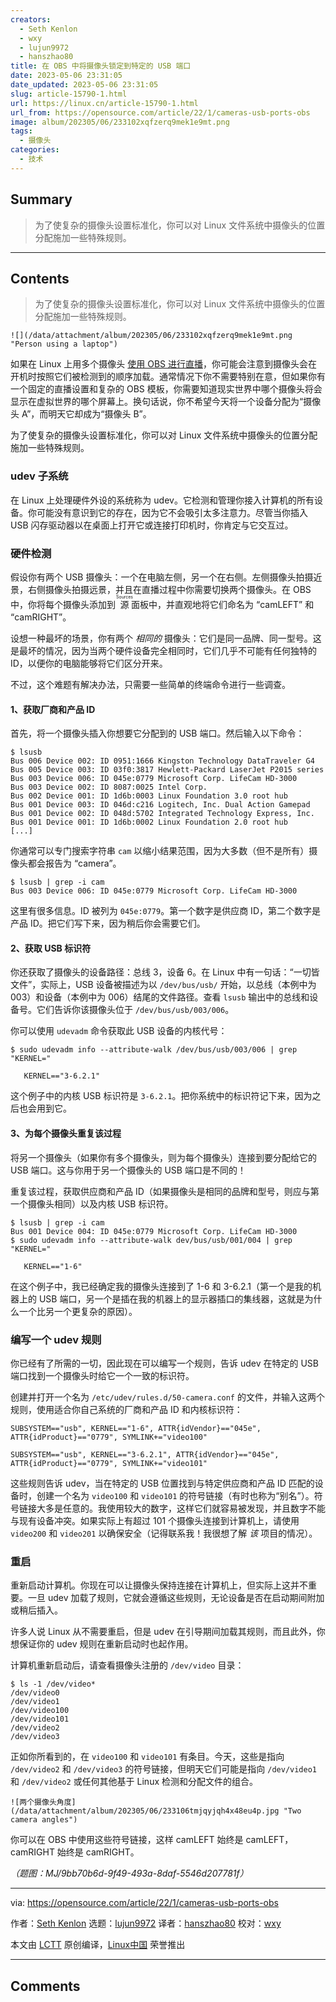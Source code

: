 ```yaml
---
creators:
  - Seth Kenlon
  - wxy
  - lujun9972
  - hanszhao80
title: 在 OBS 中将摄像头锁定到特定的 USB 端口
date: 2023-05-06 23:31:05
date_updated: 2023-05-06 23:31:05
slug: article-15790-1.html
url: https://linux.cn/article-15790-1.html
url_from: https://opensource.com/article/22/1/cameras-usb-ports-obs
image: album/202305/06/233102xqfzerq9mek1e9mt.png
tags:
  - 摄像头
categories:
  - 技术
---
```


## Summary

> 为了使复杂的摄像头设置标准化，你可以对 Linux 文件系统中摄像头的位置分配施加一些特殊规则。

***

<!-- more -->

## Contents

> 
> 为了使复杂的摄像头设置标准化，你可以对 Linux 文件系统中摄像头的位置分配施加一些特殊规则。
> 
> 
> 

`![](/data/attachment/album/202305/06/233102xqfzerq9mek1e9mt.png "Person using a laptop")`

如果在 Linux 上用多个摄像头 [使用 OBS 进行直播](https://opensource.com/life/15/12/real-time-linux-video-editing-with-obs-studio)，你可能会注意到摄像头会在开机时按照它们被检测到的顺序加载。通常情况下你不需要特别在意，但如果你有一个固定的直播设置和复杂的 OBS 模板，你需要知道现实世界中哪个摄像头将会显示在虚拟世界的哪个屏幕上。换句话说，你不希望今天将一个设备分配为“摄像头 A”，而明天它却成为“摄像头 B”。

为了使复杂的摄像头设置标准化，你可以对 Linux 文件系统中摄像头的位置分配施加一些特殊规则。

### udev 子系统

在 Linux 上处理硬件外设的系统称为 udev。它检测和管理你接入计算机的所有设备。你可能没有意识到它的存在，因为它不会吸引太多注意力。尽管当你插入 USB 闪存驱动器以在桌面上打开它或连接打印机时，你肯定与它交互过。

### 硬件检测

假设你有两个 USB 摄像头：一个在电脑左侧，另一个在右侧。左侧摄像头拍摄近景，右侧摄像头拍摄远景，并且在直播过程中你需要切换两个摄像头。在 OBS 中，你将每个摄像头添加到 <ruby> 源 <rt>  Sources </rt></ruby> 面板中，并直观地将它们命名为 “camLEFT” 和 “camRIGHT”。

设想一种最坏的场景，你有两个 *相同的* 摄像头：它们是同一品牌、同一型号。这是最坏的情况，因为当两个硬件设备完全相同时，它们几乎不可能有任何独特的 ID，以便你的电脑能够将它们区分开来。

不过，这个难题有解决办法，只需要一些简单的终端命令进行一些调查。

#### 1、获取厂商和产品 ID

首先，将一个摄像头插入你想要它分配到的 USB 端口。然后输入以下命令：

```shell
$ lsusb
Bus 006 Device 002: ID 0951:1666 Kingston Technology DataTraveler G4
Bus 005 Device 003: ID 03f0:3817 Hewlett-Packard LaserJet P2015 series
Bus 003 Device 006: ID 045e:0779 Microsoft Corp. LifeCam HD-3000
Bus 003 Device 002: ID 8087:0025 Intel Corp. 
Bus 002 Device 001: ID 1d6b:0003 Linux Foundation 3.0 root hub
Bus 001 Device 003: ID 046d:c216 Logitech, Inc. Dual Action Gamepad
Bus 001 Device 002: ID 048d:5702 Integrated Technology Express, Inc. 
Bus 001 Device 001: ID 1d6b:0002 Linux Foundation 2.0 root hub
[...]
```

你通常可以专门搜索字符串 `cam` 以缩小结果范围，因为大多数（但不是所有）摄像头都会报告为 “camera”。

```shell
$ lsusb | grep -i cam
Bus 003 Device 006: ID 045e:0779 Microsoft Corp. LifeCam HD-3000
```

这里有很多信息。ID 被列为 `045e:0779`。第一个数字是供应商 ID，第二个数字是产品 ID。把它们写下来，因为稍后你会需要它们。

#### 2、获取 USB 标识符

你还获取了摄像头的设备路径：总线 3，设备 6。在 Linux 中有一句话：“一切皆文件”，实际上，USB 设备被描述为以 `/dev/bus/usb/` 开始，以总线（本例中为 003）和设备（本例中为 006）结尾的文件路径。查看 `lsusb` 输出中的总线和设备号。它们告诉你该摄像头位于 `/dev/bus/usb/003/006`。

你可以使用 `udevadm` 命令获取此 USB 设备的内核代号：

```shell
$ sudo udevadm info --attribute-walk /dev/bus/usb/003/006 | grep "KERNEL="

   KERNEL=="3-6.2.1"
```

这个例子中的内核 USB 标识符是 `3-6.2.1`。把你系统中的标识符记下来，因为之后也会用到它。

#### 3、为每个摄像头重复该过程

将另一个摄像头（如果你有多个摄像头，则为每个摄像头）连接到要分配给它的 USB 端口。这与你用于另一个摄像头的 USB 端口是不同的！

重复该过程，获取供应商和产品 ID（如果摄像头是相同的品牌和型号，则应与第一个摄像头相同）以及内核 USB 标识符。

```shell
$ lsusb | grep -i cam
Bus 001 Device 004: ID 045e:0779 Microsoft Corp. LifeCam HD-3000
$ sudo udevadm info --attribute-walk dev/bus/usb/001/004 | grep "KERNEL="

   KERNEL=="1-6"
```

在这个例子中，我已经确定我的摄像头连接到了 1-6 和 3-6.2.1（第一个是我的机器上的 USB 端口，另一个是插在我的机器上的显示器插口的集线器，这就是为什么一个比另一个更复杂的原因）。

### 编写一个 udev 规则

你已经有了所需的一切，因此现在可以编写一个规则，告诉 udev 在特定的 USB 端口找到一个摄像头时给它一个一致的标识符。

创建并打开一个名为 `/etc/udev/rules.d/50-camera.conf` 的文件，并输入这两个规则，使用适合你自己系统的厂商和产品 ID 和内核标识符：

```shell
SUBSYSTEM=="usb", KERNEL=="1-6", ATTR{idVendor}=="045e", ATTR{idProduct}=="0779", SYMLINK+="video100"

SUBSYSTEM=="usb", KERNEL=="3-6.2.1", ATTR{idVendor}=="045e", ATTR{idProduct}=="0779", SYMLINK+="video101"
```

这些规则告诉 udev，当在特定的 USB 位置找到与特定供应商和产品 ID 匹配的设备时，创建一个名为 `video100` 和 `video101` 的符号链接（有时也称为“别名”）。符号链接大多是任意的。我使用较大的数字，这样它们就容易被发现，并且数字不能与现有设备冲突。如果实际上有超过 101 个摄像头连接到计算机上，请使用 `video200` 和 `video201` 以确保安全（记得联系我！我很想了解 *该* 项目的情况）。

### 重启

重新启动计算机。你现在可以让摄像头保持连接在计算机上，但实际上这并不重要。一旦 udev 加载了规则，它就会遵循这些规则，无论设备是否在启动期间附加或稍后插入。

许多人说 Linux 从不需要重启，但是 udev 在引导期间加载其规则，而且此外，你想保证你的 udev 规则在重新启动时也起作用。

计算机重新启动后，请查看摄像头注册的 `/dev/video` 目录：

```shell
$ ls -1 /dev/video*
/dev/video0
/dev/video1
/dev/video100
/dev/video101
/dev/video2
/dev/video3
```

正如你所看到的，在 `video100` 和 `video101` 有条目。今天，这些是指向 `/dev/video2` 和 `/dev/video3` 的符号链接，但明天它们可能是指向 `/dev/video1` 和 `/dev/video2` 或任何其他基于 Linux 检测和分配文件的组合。

`![两个摄像头角度](/data/attachment/album/202305/06/233106tmjqyjqh4x48eu4p.jpg "Two camera angles")`

你可以在 OBS 中使用这些符号链接，这样 camLEFT 始终是 camLEFT，camRIGHT 始终是 camRIGHT。

*（题图：MJ/9bb70b6d-9f49-493a-8daf-5546d207781f）*

---

via: <https://opensource.com/article/22/1/cameras-usb-ports-obs>

作者：[Seth Kenlon](https://opensource.com/users/seth) 选题：[lujun9972](https://github.com/lujun9972) 译者：[hanszhao80](https://github.com/hanszhao80) 校对：[wxy](https://github.com/wxy)

本文由 [LCTT](https://github.com/LCTT/TranslateProject) 原创编译，[Linux中国](https://linux.cn/) 荣誉推出

***

## Comments
